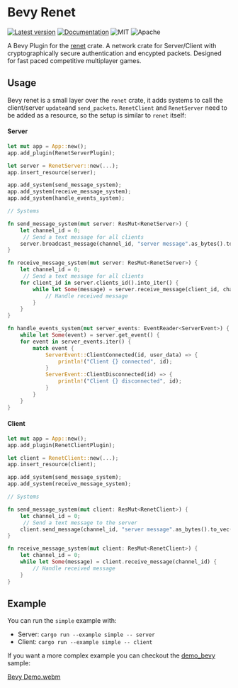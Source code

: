 # Bevy Renet
[![Latest version](https://img.shields.io/crates/v/bevy_renet.svg)](https://crates.io/crates/bevy_renet)
[![Documentation](https://docs.rs/bevy_renet/badge.svg)](https://docs.rs/bevy_renet)
![MIT](https://img.shields.io/badge/license-MIT-blue.svg)
![Apache](https://img.shields.io/badge/license-Apache-blue.svg)

A Bevy Plugin for the [renet](https://github.com/lucaspoffo/renet) crate.
A network crate for Server/Client with cryptographically secure authentication and encypted packets.
Designed for fast paced competitive multiplayer games.

## Usage
Bevy renet is a small layer over the `renet` crate, it adds systems to call the client/server `update`and `send_packets`. `RenetClient` and `RenetServer` need to be added as a resource, so the setup is similar to `renet` itself:

#### Server
```rust
let mut app = App::new();
app.add_plugin(RenetServerPlugin);

let server = RenetServer::new(...);
app.insert_resource(server);

app.add_system(send_message_system);
app.add_system(receive_message_system);
app.add_system(handle_events_system);

// Systems

fn send_message_system(mut server: ResMut<RenetServer>) {
    let channel_id = 0;
     // Send a text message for all clients
    server.broadcast_message(channel_id, "server message".as_bytes().to_vec());
}

fn receive_message_system(mut server: ResMut<RenetServer>) {
    let channel_id = 0;
     // Send a text message for all clients
    for client_id in server.clients_id().into_iter() {
        while let Some(message) = server.receive_message(client_id, channel_id) {
            // Handle received message
        }
    }
}

fn handle_events_system(mut server_events: EventReader<ServerEvent>) {
    while let Some(event) = server.get_event() {
    for event in server_events.iter() {
        match event {
            ServerEvent::ClientConnected(id, user_data) => {
                println!("Client {} connected", id);
            }
            ServerEvent::ClientDisconnected(id) => {
                println!("Client {} disconnected", id);
            }
        }
    }
}
```

#### Client
```rust
let mut app = App::new();
app.add_plugin(RenetClientPlugin);

let client = RenetClient::new(...);
app.insert_resource(client);

app.add_system(send_message_system);
app.add_system(receive_message_system);

// Systems

fn send_message_system(mut client: ResMut<RenetClient>) {
    let channel_id = 0;
     // Send a text message to the server
    client.send_message(channel_id, "server message".as_bytes().to_vec());
}

fn receive_message_system(mut client: ResMut<RenetClient>) {
    let channel_id = 0;
    while let Some(message) = client.receive_message(channel_id) {
        // Handle received message
    }
}
```

## Example

You can run the `simple` example with:
* Server: `cargo run --example simple -- server`
* Client: `cargo run --example simple -- client`

If you want a more complex example you can checkout the [demo_bevy](https://github.com/lucaspoffo/renet/tree/master/demo_bevy) sample:

[Bevy Demo.webm](https://user-images.githubusercontent.com/35241085/180664609-f8c969e0-d313-45c0-9c04-8a116896d0bd.webm)
